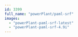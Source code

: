 ```yaml
---
id: 3399
full_name: "powerPlant/paml-srf"
images: 
  - "powerPlant-paml-srf-latest"
  - "powerPlant-paml-srf-4.9i"
---
```

